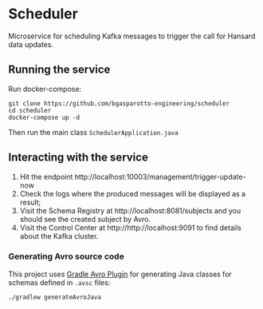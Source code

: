 # Scheduler
Microservice for scheduling Kafka messages to trigger the call for Hansard data updates.

## Running the service
Run docker-compose:
```shell script
git clone https://github.com/bgasparotto-engineering/scheduler
cd scheduler
docker-compose up -d
```

Then run the main class `SchedulerApplication.java`

## Interacting with the service
1. Hit the endpoint http://localhost:10003/management/trigger-update-now
2. Check the logs where the produced messages will be displayed as a result;
3. Visit the Schema Registry at http://localhost:8081/subjects and you should see the created subject by Avro.
4. Visit the Control Center at http://http://localhost:9091 to find details about the Kafka cluster.

### Generating Avro source code
This project uses [Gradle Avro Plugin](https://github.com/davidmc24/gradle-avro-plugin) for generating Java classes for 
schemas defined in `.avsc` files:
```shell script
./gradlew generateAvroJava
```

